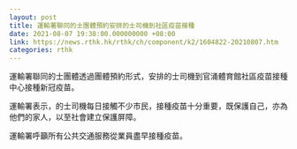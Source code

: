 ```yaml
---
layout: post
title: 運輸署聯同的士團體預約安排的士司機到社區疫苗接種
date: 2021-08-07 19:38:00.000000000 +08:00
link: https://news.rthk.hk/rthk/ch/component/k2/1604822-20210807.htm
categories: rthk
---
```


運輸署聯同的士團體透過團體預約形式，安排的士司機到官涌體育館社區疫苗接種中心接種新冠疫苗。

運輸署表示，的士司機每日接觸不少市民，接種疫苗十分重要，既保護自己，亦為他們的家人，以至社會建立保護屏障。

運輸署呼籲所有公共交通服務從業員盡早接種疫苗。
